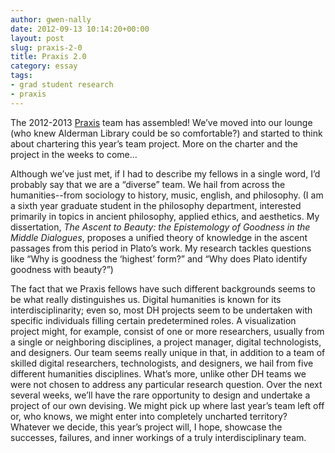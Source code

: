 ```yaml
---
author: gwen-nally
date: 2012-09-13 10:14:20+00:00
layout: post
slug: praxis-2-0
title: Praxis 2.0
category: essay
tags:
- grad student research
- praxis
---
```


The 2012-2013 [Praxis](https://praxis.scholarslab.org/) team has assembled! We’ve moved into our lounge (who knew Alderman Library could be so comfortable?) and started to think about chartering this year’s team project. More on the charter and the project in the weeks to come...

Although we’ve just met, if I had to describe my fellows in a single word, I’d probably say that we are a “diverse” team. We hail from across the humanities--from sociology to history, music, english, and philosophy. (I am a sixth year graduate student in the philosophy department, interested primarily in topics in ancient philosophy, applied ethics, and aesthetics. My dissertation, _The Ascent to Beauty: the Epistemology of Goodness in the Middle Dialogues_, proposes a unified theory of knowledge in the ascent passages from this period in Plato’s work. My research tackles questions like “Why is goodness the ‘highest’ form?” and “Why does Plato identify goodness with beauty?”)

The fact that we Praxis fellows have such different backgrounds seems to be what really distinguishes us. Digital humanities is known for its interdisciplinarity; even so, most DH projects seem to be undertaken with specific individuals filling certain predetermined roles. A visualization project might, for example, consist of one or more researchers, usually from a single or neighboring disciplines, a project manager, digital technologists, and designers. Our team seems really unique in that, in addition to a team of skilled digital researchers, technologists, and designers, we hail from five different humanities disciplines. What’s more, unlike other DH teams we were not chosen to address any particular research question. Over the next several weeks, we’ll have the rare opportunity to design and undertake a project of our own devising. We might pick up where last year’s team left off or, who knows, we might enter into completely uncharted territory? Whatever we decide, this year’s project will, I hope, showcase the successes, failures, and inner workings of a truly interdisciplinary team.
